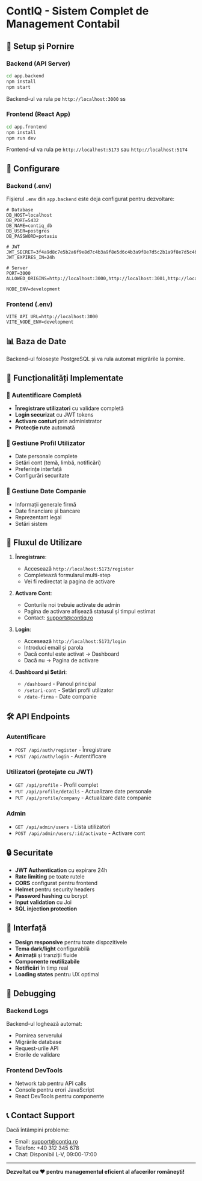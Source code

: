 # ContIQ - Sistem Complet de Management Contabil

## 🚀 Setup și Pornire

### Backend (API Server)

```bash
cd app.backend
npm install
npm start
```

Backend-ul va rula pe `http://localhost:3000`
ss

### Frontend (React App)

```bash
cd app.frontend
npm install
npm run dev
```

Frontend-ul va rula pe `http://localhost:5173` sau `http://localhost:5174`

## 🔧 Configurare

### Backend (.env)

Fișierul `.env` din `app.backend` este deja configurat pentru dezvoltare:

```env
# Database
DB_HOST=localhost
DB_PORT=5432
DB_NAME=contiq_db
DB_USER=postgres
DB_PASSWORD=potasiu

# JWT
JWT_SECRET=3f4a9d8c7e5b2a6f9e8d7c4b3a9f8e5d6c4b3a9f8e7d5c2b1a9f8e7d5c4b3a
JWT_EXPIRES_IN=24h

# Server
PORT=3000
ALLOWED_ORIGINS=http://localhost:3000,http://localhost:3001,http://localhost:5173,http://localhost:5174

NODE_ENV=development
```

### Frontend (.env)

```env
VITE_API_URL=http://localhost:3000
VITE_NODE_ENV=development
```

## 📊 Baza de Date

Backend-ul folosește PostgreSQL și va rula automat migrările la pornire.

## 🎯 Funcționalități Implementate

### 🔐 Autentificare Completă

- **Înregistrare utilizatori** cu validare completă
- **Login securizat** cu JWT tokens
- **Activare conturi** prin administrator
- **Protecție rute** automată

### 👤 Gestiune Profil Utilizator

- Date personale complete
- Setări cont (temă, limbă, notificări)
- Preferințe interfață
- Configurări securitate

### 🏢 Gestiune Date Companie

- Informații generale firmă
- Date financiare și bancare
- Reprezentant legal
- Setări sistem

## 🌊 Fluxul de Utilizare

1. **Înregistrare**:

   - Accesează `http://localhost:5173/register`
   - Completează formularul multi-step
   - Vei fi redirectat la pagina de activare

2. **Activare Cont**:

   - Conturile noi trebuie activate de admin
   - Pagina de activare afișează statusul și timpul estimat
   - Contact: support@contiq.ro

3. **Login**:

   - Accesează `http://localhost:5173/login`
   - Introduci email și parola
   - Dacă contul este activat → Dashboard
   - Dacă nu → Pagina de activare

4. **Dashboard și Setări**:
   - `/dashboard` - Panoul principal
   - `/setari-cont` - Setări profil utilizator
   - `/date-firma` - Date companie

## 🛠️ API Endpoints

### Autentificare

- `POST /api/auth/register` - Înregistrare
- `POST /api/auth/login` - Autentificare

### Utilizatori (protejate cu JWT)

- `GET /api/profile` - Profil complet
- `PUT /api/profile/details` - Actualizare date personale
- `PUT /api/profile/company` - Actualizare date companie

### Admin

- `GET /api/admin/users` - Lista utilizatori
- `POST /api/admin/users/:id/activate` - Activare cont

## 🔒 Securitate

- **JWT Authentication** cu expirare 24h
- **Rate limiting** pe toate rutele
- **CORS** configurat pentru frontend
- **Helmet** pentru security headers
- **Password hashing** cu bcrypt
- **Input validation** cu Joi
- **SQL injection protection**

## 📱 Interfață

- **Design responsive** pentru toate dispozitivele
- **Tema dark/light** configurabilă
- **Animații** și tranziții fluide
- **Componente reutilizabile**
- **Notificări** în timp real
- **Loading states** pentru UX optimal

## 🐛 Debugging

### Backend Logs

Backend-ul loghează automat:

- Pornirea serverului
- Migrările database
- Request-urile API
- Erorile de validare

### Frontend DevTools

- Network tab pentru API calls
- Console pentru erori JavaScript
- React DevTools pentru componente

## 📞 Contact Support

Dacă întâmpini probleme:

- Email: support@contiq.ro
- Telefon: +40 312 345 678
- Chat: Disponibil L-V, 09:00-17:00

---

**Dezvoltat cu ❤️ pentru managementul eficient al afacerilor românești!**
